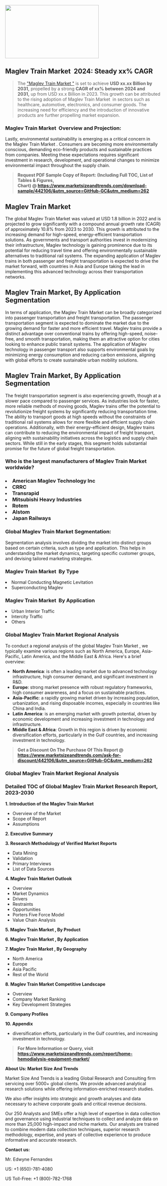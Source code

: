 <p><img class="alignnone size-medium wp-image-20088" src="https://ffe5etoiles.com/wp-content/uploads/2024/12/MST1-300x171.png" alt="" width="300" height="171" /></p><h2 id="ember46" class="ember-view reader-text-block__heading-2">Maglev Train Market &nbsp;2024: Steady&nbsp;xx% CAGR</h2><blockquote id="ember47" class="ember-view reader-text-block__blockquote">The&nbsp;<a class="app-aware-link " href="https://www.marketsizeandtrends.com/download-sample/442106/&utm_source=GitHub-GC&utm_medium=262" target="_blank" data-test-app-aware-link="">"Maglev Train Market "</a>&nbsp;is set to achieve&nbsp;<strong>USD&nbsp;xx.xx&nbsp;Billion by 2031,</strong>&nbsp;propelled by a strong&nbsp;<strong>CAGR of&nbsp;xx% between 2024 and 2031,</strong>&nbsp;up from USD xx.x Billion in 2023. This growth can be attributed to the rising adoption of&nbsp;Maglev Train Market &nbsp;in sectors such as healthcare, automotive, electronics, and consumer goods. The increasing need for efficiency and the introduction of innovative products are further propelling market expansion.</blockquote><h3 id="ember48" class="ember-view reader-text-block__heading-3">Maglev Train Market &nbsp;Overview and Projection:</h3><p id="ember49" class="ember-view reader-text-block__paragraph">Lastly, environmental sustainability is emerging as a critical concern in the&nbsp;Maglev Train Market . Consumers are becoming more environmentally conscious, demanding eco-friendly products and sustainable practices from companies. Meeting these expectations requires significant investment in research, development, and operational changes to minimize environmental impact throughout the supply chain.</p><blockquote id="ember50" class="ember-view reader-text-block__blockquote"><strong>Request PDF Sample Copy of Report: (Including Full TOC, List of Tables &amp; Figures, Chart)&nbsp;@&nbsp;<strong><a href="https://www.marketsizeandtrends.com/download-sample/442106/&utm_source=GitHub-GC&utm_medium=262" target="_blank">https://www.marketsizeandtrends.com/download-sample/442106/&utm_source=GitHub-GC&utm_medium=262</a></strong></strong></blockquote><h3 class=""> <h2>Maglev Train Market</h2><p>The global Maglev Train Market was valued at USD 1.8 billion in 2022 and is projected to grow significantly with a compound annual growth rate (CAGR) of approximately 10.8% from 2023 to 2030. This growth is attributed to the increasing demand for high-speed, energy-efficient transportation solutions. As governments and transport authorities invest in modernizing their infrastructure, Maglev technology is gaining prominence due to its potential for reducing travel time and offering environmentally sustainable alternatives to traditional rail systems. The expanding application of Maglev trains in both passenger and freight transportation is expected to drive the market forward, with countries in Asia and Europe taking the lead in implementing this advanced technology across their transportation networks.</p><h2>Maglev Train Market, By Application Segmentation</h2><p>In terms of application, the Maglev Train Market can be broadly categorized into passenger transportation and freight transportation. The passenger transportation segment is expected to dominate the market due to the growing demand for faster and more efficient travel. Maglev trains provide a distinct advantage over conventional trains by offering high-speed, noise-free, and smooth transportation, making them an attractive option for cities looking to enhance public transit systems. The application of Maglev technology in passenger transport also supports environmental goals by minimizing energy consumption and reducing carbon emissions, aligning with global efforts to create sustainable urban mobility solutions.</p><h2>Maglev Train Market, By Application Segmentation</h2><p>The freight transportation segment is also experiencing growth, though at a slower pace compared to passenger services. As industries look for faster, more reliable methods of moving goods, Maglev trains offer the potential to revolutionize freight systems by significantly reducing transportation time. The ability to transport goods at high speeds without the constraints of traditional rail systems allows for more flexible and efficient supply chain operations. Additionally, with their energy-efficient design, Maglev trains can contribute to reducing the environmental impact of freight transport, aligning with sustainability initiatives across the logistics and supply chain sectors. While still in the early stages, this segment holds substantial promise for the future of global freight transportation.</p></h3><h3 id="" class="">Who is the largest manufacturers of&nbsp;Maglev Train Market worldwide?</h3><h3 class=""></Li><Li>American Maglev Technology Inc</Li><Li> CRRC</Li><Li> Transrapid</Li><Li> Mitsubishi Heavy Industries</Li><Li> Rotem</Li><Li> Alstom</Li><Li> Japan Railways</h3><h3 id="ember53" class="ember-view reader-text-block__heading-3">Global&nbsp;Maglev Train Market Segmentation:</h3><p id="ember54" class="ember-view reader-text-block__paragraph">Segmentation analysis involves dividing the market into distinct groups based on certain criteria, such as type and application. This helps in understanding the market dynamics, targeting specific customer groups, and devising tailored marketing strategies.</p><h3 id="" class="">Maglev Train Market &nbsp;By Type</h3><p></Li><Li>Normal Conducting Magnetic Levitation</Li><Li> Superconducting Maglev</p><h3 id="" class="">Maglev Train Market &nbsp;By Application</h3><p class=""></Li><Li>Urban Interior Traffic</Li><Li> Intercity Traffic</Li><Li> Others</p><h3 id="ember62" class="ember-view reader-text-block__heading-3">Global Maglev Train Market Regional Analysis</h3><p id="ember63" class="ember-view reader-text-block__paragraph">To conduct a regional analysis of the global Maglev Train Market , we typically examine various regions such as North America, Europe, Asia-Pacific, Latin America, and the Middle East &amp; Africa. Here's a brief overview:</p><ul><li><strong>North America</strong>: is often a leading market due to advanced technology infrastructure, high consumer demand, and significant investment in R&amp;D.</li><li><strong>Europe</strong>: strong market presence with robust regulatory frameworks, high consumer awareness, and a focus on sustainable practices.</li><li><strong>Asia-Pacific</strong>: a rapidly growing market driven by increasing population, urbanization, and rising disposable incomes, especially in countries like China and India.</li><li><strong>Latin America</strong>: is an emerging market with growth potential, driven by economic development and increasing investment in technology and infrastructure.</li><li><strong>Middle East &amp; Africa</strong>: Growth in this region is driven by economic diversification efforts, particularly in the Gulf countries, and increasing investment in technology.</li></ul><blockquote id="ember61" class="ember-view reader-text-block__blockquote"><strong>Get a Discount On The Purchase Of This Report @ <strong><a href="https://html-cleaner.com/" target="">https://www.marketsizeandtrends.com/ask-for-discount/442106/&utm_source=GitHub-GC&utm_medium=262</a></strong></strong></blockquote><h3 id="ember62" class="ember-view reader-text-block__heading-3">Global Maglev Train Market Regional Analysis</h3><h3 id="" class="">Detailed TOC of Global Maglev Train Market Research Report, 2023-2030</h3><p id="" class=""><strong>1. Introduction of the Maglev Train Market </strong></p><ul><li>Overview of the Market</li><li>Scope of Report</li><li>Assumptions</li></ul><p id="" class=""><strong>2. Executive Summary</strong></p><p id="" class=""><strong>3. Research Methodology of Verified Market Reports</strong></p><ul><li>Data Mining</li><li>Validation</li><li>Primary Interviews</li><li>List of Data Sources</li></ul><p id="" class=""><strong>4. Maglev Train Market Outlook</strong></p><ul><li>Overview</li><li>Market Dynamics</li><li>Drivers</li><li>Restraints</li><li>Opportunities</li><li>Porters Five Force Model</li><li>Value Chain Analysis</li></ul><p id="" class=""><strong>5. Maglev Train Market , By Product</strong></p><p id="" class=""><strong>6. Maglev Train Market , By Application</strong></p><p id="" class=""><strong>7. Maglev Train Market , By Geography</strong></p><ul><li>North America</li><li>Europe</li><li>Asia Pacific</li><li>Rest of the World</li></ul><p id="" class=""><strong>8. Maglev Train Market Competitive Landscape</strong></p><ul><li>Overview</li><li>Company Market Ranking</li><li>Key Development Strategies</li></ul><p id="" class=""><strong>9. Company Profiles</strong></p><p id="" class=""><strong>10. Appendix</strong></p><ul><li>diversification efforts, particularly in the Gulf countries, and increasing investment in technology.</li></ul><blockquote id="ember65" class="ember-view reader-text-block__blockquote"><strong>For More Information or Query, visit <strong><strong><a href="https://html-cleaner.com/" target="">https://www.marketsizeandtrends.com/report/home-hemodialysis-equipment-market/</a></strong></strong></strong></blockquote><p id="" class=""><strong>About Us: Market Size And Trends</strong></p><p id="" class="">Market Size And Trends is a leading Global Research and Consulting firm servicing over 5000+ global clients. We provide advanced analytical research solutions while offering information-enriched research studies.</p><p id="" class="">We also offer insights into strategic and growth analyses and data necessary to achieve corporate goals and critical revenue decisions.</p><p id="" class="">Our 250 Analysts and SMEs offer a high level of expertise in data collection and governance using industrial techniques to collect and analyze data on more than 25,000 high-impact and niche markets. Our analysts are trained to combine modern data collection techniques, superior research methodology, expertise, and years of collective experience to produce informative and accurate research.</p><p id="" class=""><strong>Contact us:</strong></p><p id="" class="">Mr. Edwyne Fernandes</p><p id="" class="">US: +1 (650)-781-4080</p><p id="" class="">US Toll-Free: +1 (800)-782-1768</p>
